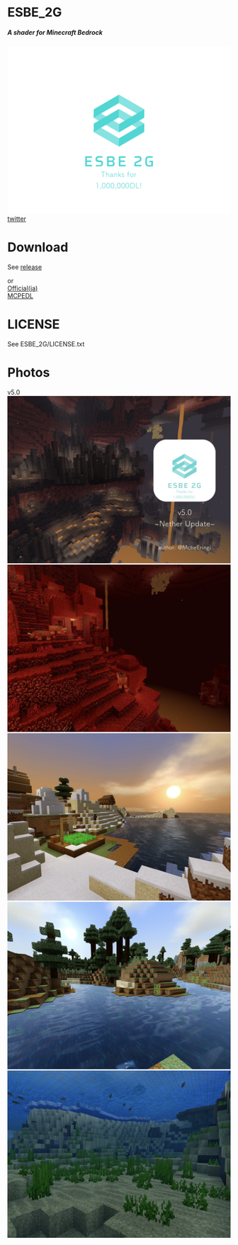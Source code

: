 # ESBE_2G
##### A shader for Minecraft Bedrock  
![img](docs/esbe2g.png)  
[twitter](https://twitter.com/mcbeeringi)  
# Download
See [release](https://github.com/McbeEringi/esbe-2g/releases)  

or  
[Official(ja)](https://mcbeeringi.github.io/esbe-2g)  
[MCPEDL](https://mcpedl.com/esbe-2g)  
# LICENSE
See ESBE_2G/LICENSE.txt  
# Photos
v5.0  
![img](docs/5.0teaser.jpg)![img](docs/4.jpg)![img](docs/2.jpg)![img](docs/1.jpg)![img](docs/3.jpg)
